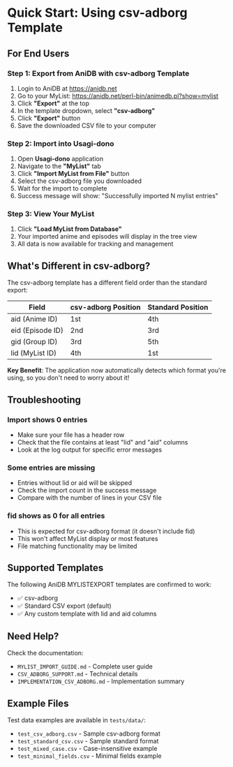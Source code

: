 # Quick Start: Using csv-adborg Template

## For End Users

### Step 1: Export from AniDB with csv-adborg Template

1. Login to AniDB at https://anidb.net
2. Go to your MyList: https://anidb.net/perl-bin/animedb.pl?show=mylist
3. Click **"Export"** at the top
4. In the template dropdown, select **"csv-adborg"**
5. Click **"Export"** button
6. Save the downloaded CSV file to your computer

### Step 2: Import into Usagi-dono

1. Open **Usagi-dono** application
2. Navigate to the **"MyList"** tab
3. Click **"Import MyList from File"** button
4. Select the csv-adborg file you downloaded
5. Wait for the import to complete
6. Success message will show: "Successfully imported N mylist entries"

### Step 3: View Your MyList

1. Click **"Load MyList from Database"**
2. Your imported anime and episodes will display in the tree view
3. All data is now available for tracking and management

## What's Different in csv-adborg?

The csv-adborg template has a different field order than the standard export:

| Field | csv-adborg Position | Standard Position |
|-------|-------------------|-------------------|
| aid (Anime ID) | 1st | 4th |
| eid (Episode ID) | 2nd | 3rd |
| gid (Group ID) | 3rd | 5th |
| lid (MyList ID) | 4th | 1st |

**Key Benefit**: The application now automatically detects which format you're using, so you don't need to worry about it!

## Troubleshooting

### Import shows 0 entries
- Make sure your file has a header row
- Check that the file contains at least "lid" and "aid" columns
- Look at the log output for specific error messages

### Some entries are missing
- Entries without lid or aid will be skipped
- Check the import count in the success message
- Compare with the number of lines in your CSV file

### fid shows as 0 for all entries
- This is expected for csv-adborg format (it doesn't include fid)
- This won't affect MyList display or most features
- File matching functionality may be limited

## Supported Templates

The following AniDB MYLISTEXPORT templates are confirmed to work:
- ✅ csv-adborg
- ✅ Standard CSV export (default)
- ✅ Any custom template with lid and aid columns

## Need Help?

Check the documentation:
- `MYLIST_IMPORT_GUIDE.md` - Complete user guide
- `CSV_ADBORG_SUPPORT.md` - Technical details
- `IMPLEMENTATION_CSV_ADBORG.md` - Implementation summary

## Example Files

Test data examples are available in `tests/data/`:
- `test_csv_adborg.csv` - Sample csv-adborg format
- `test_standard_csv.csv` - Sample standard format
- `test_mixed_case.csv` - Case-insensitive example
- `test_minimal_fields.csv` - Minimal fields example
